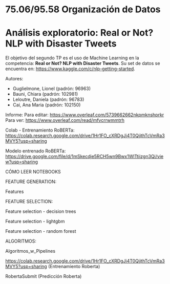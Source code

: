 # 75.06/95.58 Organización de Datos
# Análisis exploratorio: Real or Not? NLP with Disaster Tweets

El objetivo del segundo TP es el uso de Machine Learning en la competencia:
 **Real or Not? NLP with Disaster Tweets**.
Su set de datos se encuentra en: https://www.kaggle.com/c/nlp-getting-started. 

Autores:

- Guglielmone, Lionel (padrón: 96963)
- Bauni, Chiara (padrón: 102981)
- Leloutre, Daniela (padrón: 96783)
- Cai, Ana Maria (padrón: 102150)

Informe: 
Para editar: https://www.overleaf.com/5739662662nkpmknshprkr
Para ver: https://www.overleaf.com/read/mfvcrrwmmtrh

Colab - Entrenamiento RoBERTa:
https://colab.research.google.com/drive/1Hr1FO_cXRDgJi4T0QjjthTcVmRa3MVY5?usp=sharing

Modelo entrenado RoBERTa:
https://drive.google.com/file/d/1mSkecdje5RCH5wn9Bwx1WlTtiizgn3Qi/view?usp=sharing

CÓMO LEER NOTEBOOKS

FEATURE GENERATION:

  Features
  
FEATURE SELECTION:

  Feature selection - decision trees
  
  Feature selection - lightgbm
  
  Feature selection - random forest
  
ALGORITMOS:

  Algoritmos_w_Pipelines
  
  https://colab.research.google.com/drive/1Hr1FO_cXRDgJi4T0QjjthTcVmRa3MVY5?usp=sharing (Entrenamiento Roberta)
  
  RobertaSubmit (Predicción Roberta)
